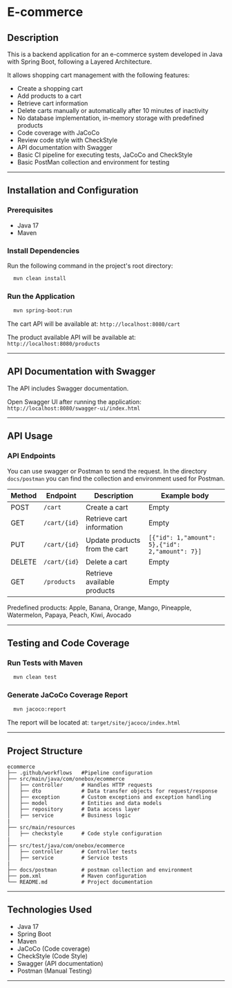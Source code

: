 # E-commerce

## Description

This is a backend application for an e-commerce system developed in Java with Spring Boot, following a Layered Architecture. 

It allows shopping cart management with the following features:
- Create a shopping cart
- Add products to a cart
- Retrieve cart information
- Delete carts manually or automatically after 10 minutes of inactivity
- No database implementation, in-memory storage with predefined products
- Code coverage with JaCoCo
- Review code style with CheckStyle
- API documentation with Swagger
- Basic CI pipeline for executing tests, JaCoCo and CheckStyle
- Basic PostMan collection and environment for testing
---

## Installation and Configuration
### Prerequisites
- Java 17
- Maven

### Install Dependencies
Run the following command in the project's root directory:
```sh
  mvn clean install
```

### Run the Application
```sh
  mvn spring-boot:run
```
The cart API will be available at: ```http://localhost:8080/cart```

The product available API will be available at: ```http://localhost:8080/products```

---
## API Documentation with Swagger
The API includes Swagger documentation.

Open Swagger UI after running the application: ```http://localhost:8080/swagger-ui/index.html```

---
## API Usage
### API Endpoints

You can use swagger or Postman to send the request.
In the directory ```docs/postman``` you can find the collection and environment used for Postman.

| Method | Endpoint     | Description                   | Example body                                    |
|--------|--------------|-------------------------------|-------------------------------------------------|
| POST   | `/cart`      | Create a cart                 | Empty                                           |
| GET    | `/cart/{id}` | Retrieve cart information     | Empty                                           |
| PUT    | `/cart/{id}` | Update products from the cart | `[{"id": 1,"amount": 5},{"id": 2,"amount": 7}]` |
| DELETE | `/cart/{id}` | Delete a cart                 | Empty                                           |
| GET    | `/products`  | Retrieve available products   | Empty                                           |

Predefined products:
Apple, Banana, Orange, Mango, Pineapple, Watermelon, Papaya, Peach, Kiwi, Avocado

---
## Testing and Code Coverage
### Run Tests with Maven
```sh
  mvn clean test
```

### Generate JaCoCo Coverage Report
```sh
  mvn jacoco:report
```
The report will be located at: ```target/site/jacoco/index.html```

---
## Project Structure
```
ecommerce
├── .github/workflows   #Pipeline configuration
├── src/main/java/com/onebox/ecommerce
│   ├── controller      # Handles HTTP requests
│   ├── dto             # Data transfer objects for request/response
│   ├── exception       # Custom exceptions and exception handling
│   ├── model           # Entities and data models
│   ├── repository      # Data access layer
│   ├── service         # Business logic
|
├── src/main/resources
│   ├── checkstyle      # Code style configuration
|
├── src/test/java/com/onebox/ecommerce
│   ├── controller      # Controller tests
│   ├── service         # Service tests
|
├── docs/postman        # postman collection and environment
├── pom.xml             # Maven configuration
└── README.md           # Project documentation
```
---

## Technologies Used
- Java 17
- Spring Boot
- Maven
- JaCoCo (Code coverage)
- CheckStyle (Code Style)
- Swagger (API documentation)
- Postman (Manual Testing)
---
